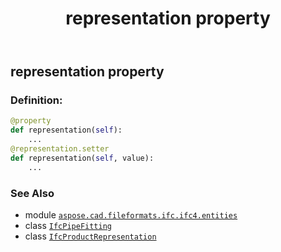 ﻿---
title: representation property
second_title: Aspose.CAD for Python via .NET API References
description: 
type: docs
weight: 130
url: /python-net/aspose.cad.fileformats.ifc.ifc4.entities/ifcpipefitting/representation/
is_root: false
---

## representation property

### Definition:
```python
@property
def representation(self):
    ...
@representation.setter
def representation(self, value):
    ...
```

### See Also
* module [`aspose.cad.fileformats.ifc.ifc4.entities`](../../)
* class [`IfcPipeFitting`](/cad/python-net/aspose.cad.fileformats.ifc.ifc4.entities/ifcpipefitting)
* class [`IfcProductRepresentation`](/cad/python-net/aspose.cad.fileformats.ifc.ifc4.entities/ifcproductrepresentation)
